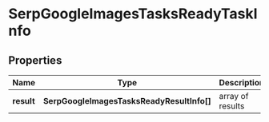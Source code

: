 # SerpGoogleImagesTasksReadyTaskInfo

## Properties

| Name | Type | Description | Notes |
|------------ | ------------- | ------------- | -------------|
**result** | **SerpGoogleImagesTasksReadyResultInfo[]** | array of results |[optional]|